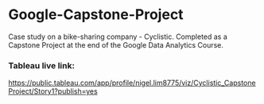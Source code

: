 # Google-Capstone-Project
Case study on a bike-sharing company - Cyclistic. Completed as a Capstone Project at the end of the Google Data Analytics Course.
### Tableau live link:
 https://public.tableau.com/app/profile/nigel.lim8775/viz/Cyclistic_CapstoneProject/Story1?publish=yes
